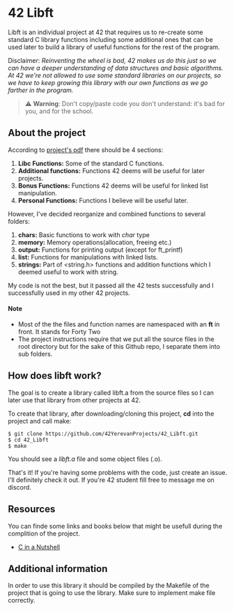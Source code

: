 # 42 Libft 

Libft is an individual project at 42 that requires us to re-create some standard C library functions including some additional 
ones that can be used later to build a library of useful functions for the rest of the program.

Disclaimer: *Reinventing the wheel is bad, 42 makes us do this just so we can have a deeper understanding of data structures 
and basic algorithms. At 42 we're not allowed to use some standard libraries on our projects, so we have to keep growing this 
library with our own functions as we go farther in the program.*

> ⚠️ **Warning**: Don't copy/paste code you don't understand: it's bad for you, and for the school.

## About the project

According to [project's pdf](Libft.pdf) there should be 4 sections:

1.  **Libc Functions:** Some of the standard C functions.
2.  **Additional functions:** Functions 42 deems will be useful for later projects.
3.  **Bonus Functions:** Functions 42 deems will be useful for linked list manipulation.
4.  **Personal Functions:** Functions I believe will be useful later.

However, I've decided reorganize and combined functions to several folders:

1. **chars:** Basic functions to work with _char_ type
2. **memory:** Memory operations(allocation, freeing etc.)
3. **output:** Functions for printing output (except for ft_printf)
4. **list:** Functions for manipulations with linked lists.
5. **strings:** Part of <string.h> functions and addition functions which I deemed useful to work with string.

My code is not the best, but it passed all the 42 tests successfully and I successfully used in my other 42 projects.

#### Note

- Most of the the files and function names are namespaced with an **ft** in front. It stands for Forty Two
- The project instructions require that we put all the source files in the root directory but for the sake of this Github 
repo, I separate them into sub folders.

## How does libft work?

The goal is to create a library called libft.a from the source files so I can later use that library from other projects at 42.

To create that library, after downloading/cloning this project, **cd** into the project and call make:
```
$ git clone https://github.com/42YerevanProjects/42_Libft.git
$ cd 42_Libft
$ make
```

You should see a *libft.a* file and some object files (.o).

That's it! If you're having some problems with the code, just create an issue. I'll definitely check it out. 
If you're 42 student fill free to message me on discord.

## Resources

You can finde some links and books below that might be usefull during the complition of the project.

- [C in a Nutshell](http://karadev.net/uroci/filespdf/files/c-in-a-nutshell-o-reilly-peter-prinz-tony-crawford.pdf?fbclid=IwAR0RHP8KWnaLtVHaK1ks4IZ8LE8_XBWJs6XTjDz14qPYBDL_IFWFj2zt9Zc) 


## Additional information 
In order to use this library it should be compiled by the Makefile of the project that is going to use the library.
Make sure to implement make file correctly.
